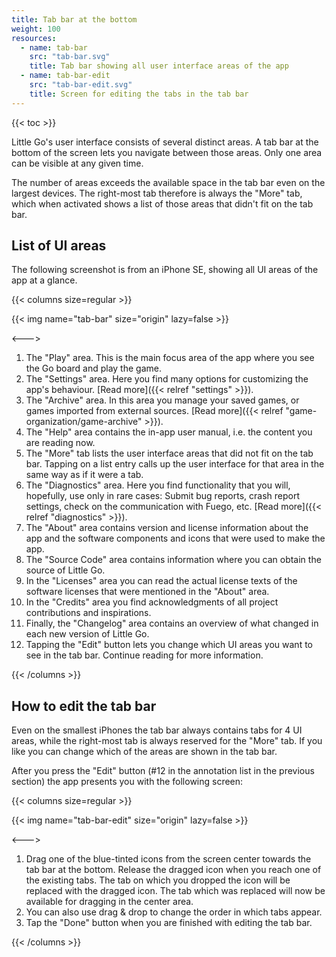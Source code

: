 ```yaml
---
title: Tab bar at the bottom
weight: 100
resources:
  - name: tab-bar
    src: "tab-bar.svg"
    title: Tab bar showing all user interface areas of the app
  - name: tab-bar-edit
    src: "tab-bar-edit.svg"
    title: Screen for editing the tabs in the tab bar
---
```


{{< toc >}}

Little Go's user interface consists of several distinct areas. A tab bar at the bottom of the screen lets you navigate between those areas. Only one area can be visible at any given time.

The number of areas exceeds the available space in the tab bar even on the largest devices. The right-most tab therefore is always the "More" tab, which when activated shows a list of those areas that didn't fit on the tab bar.

## List of UI areas

The following screenshot is from an iPhone SE, showing all UI areas of the app at a glance.

{{< columns size=regular >}}

{{< img name="tab-bar" size="origin" lazy=false >}}

<--->

1. The "Play" area. This is the main focus area of the app where you see the Go board and play the game.
1. The "Settings" area. Here you find many options for customizing the app's behaviour. [Read more]({{< relref "settings" >}}).
1. The "Archive" area. In this area you manage your saved games, or games imported from external sources. [Read more]({{< relref "game-organization/game-archive" >}}).
1. The "Help" area contains the in-app user manual, i.e. the content you are reading now.
1. The "More" tab lists the user interface areas that did not fit on the tab bar. Tapping on a list entry calls up the user interface for that area in the same way as if it were a tab.
1. The "Diagnostics" area. Here you find functionality that you will, hopefully, use only in rare cases: Submit bug reports, crash report settings, check on the communication with Fuego, etc. [Read more]({{< relref "diagnostics" >}}).
1. The "About" area contains version and license information about the app and the software components and icons that were used to make the app.
1. The "Source Code" area contains information where you can obtain the source of Little Go.
1. In the "Licenses" area you can read the actual license texts of the software licenses that were mentioned in the "About" area.
1. In the "Credits" area you find acknowledgments of all project contributions and inspirations.
1. Finally, the "Changelog" area contains an overview of what changed in each new version of Little Go.
1. Tapping the "Edit" button lets you change which UI areas you want to see in the tab bar. Continue reading for more information.

{{< /columns >}}

## How to edit the tab bar

Even on the smallest iPhones the tab bar always contains tabs for 4 UI areas, while the right-most tab is always reserved for the "More" tab. If you like you can change which of the areas are shown in the tab bar.

After you press the "Edit" button (#12 in the annotation list in the previous section) the app presents you with the following screen:

{{< columns size=regular >}}

{{< img name="tab-bar-edit" size="origin" lazy=false >}}

<--->

1. Drag one of the blue-tinted icons from the screen center towards the tab bar at the bottom. Release the dragged icon when you reach one of the existing tabs. The tab on which you dropped the icon will be replaced with the dragged icon. The tab which was replaced will now be available for dragging in the center area.
2. You can also use drag & drop to change the order in which tabs appear.
3. Tap the "Done" button when you are finished with editing the tab bar.

{{< /columns >}}
